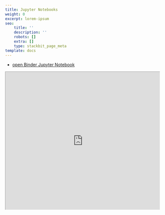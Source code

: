 ```yaml
---
title: Jupyter Notebooks
weight: 0
excerpt: lorem-ipsum
seo:
    title: ''
    description: ''
    robots: []
    extra: []
    type: stackbit_page_meta
template: docs
---
```



- [open Binder Jupyter Notebook](https://mybinder.org/v2/gh/bgoonz/Jupyter-Notebooks/439b0b3a1cae4bf7181996f1057221942c0c449f?filepath=00-Guide-to-Web-Scraping.ipynb)

<iframe src="https://mybinder.org/v2/gh/bgoonz/Jupyter-Notebooks/439b0b3a1cae4bf7181996f1057221942c0c449f" height="600px" width="100%" style="zoom:0.75;">
</iframe>


